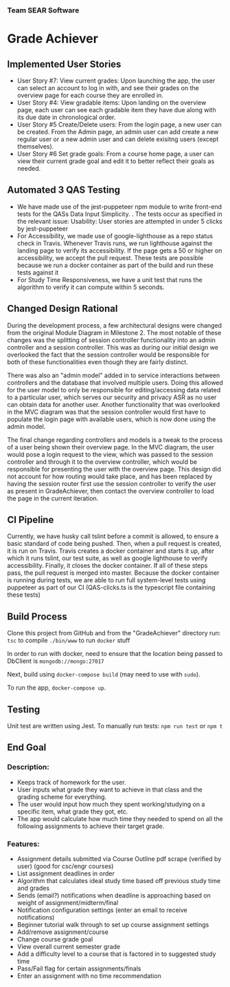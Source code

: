 ### Team SEAR Software
# Grade Achiever

## Implemented User Stories
- User Story #7: View current grades:
Upon launching the app, the user can select an account to log in with, and see their grades on the overview page for each course they are enrolled in.
- User Story #4: View gradable items:
Upon landing on the overview page, each user can see each gradable item they have due along with its due date in chronological order.
- User Story #5 Create/Delete users:
From the login page, a new user can be created. From the Admin page, an admin user can add create a new regular user or a new admin user and can delete exisitng users (except themselves).
- User Story #6 Set grade goals:
From a course home page, a user can view their current grade goal and edit it to better reflect their goals as needed.

## Automated 3 QAS Testing
 - We have made use of the jest-puppeteer npm module to write front-end tests for the QASs Data Input Simplicity. . The tests occur as specified in the relevant issue: 
 Usability: User stories are attempted in under 5 clicks by jest-puppeteer
 - For Accessibility, we made use of google-lighthouse as a repo status check in Travis. Whenever Travis runs, we run lighthouse against    the landing page to verify its accessibility. If the page gets a 50 or higher on accessibility, we accept the pull request. 
 These tests are possible because we run a docker container as part of the build and run these tests against it
 - For  Study Time Responsiveness, we have a unit test that runs the algorithm to verify it can compute within 5 seconds.
  
## Changed Design Rational
During the development process, a few architectural designs were changed from the original Module Diagram in Milestone 2. The most notable of these changes was the splitting of session controller functionality into an admin controller and a session controller. This was as during our initial design we overlooked the fact that the session controller would be responsible for both of these functionalities even though they are fairly distinct.

There was also an "admin model" added in to service interactions between controllers and the database that involved multiple users. Doing this allowed for the user model to only be responsible for editing/accessing data related to a particular user, which serves our security and privacy ASR as no user can obtain data for another user. Another functionality that was overlooked in the MVC diagram was that the session controller would first have to populate the login page with available users, which is now done using the admin model.

The final change regarding controllers and models is a tweak to the process of a user being shown their overview page. In the MVC diagram, the user would pose a login request to the view, which was passed to the session controller and through it to the overview controller, which would be responsible for presenting the user with the overview page. This design did not account for how routing would take place, and has been replaced by having the session router first use the session controller to verify the user as present in GradeAchiever, then contact the overview controller to load the page in the current iteration.

## CI Pipeline
Currently, we have husky call tslint before a commit is allowed, to ensure a basic standard of code being pushed. Then, when a pull request is created, it is run on Travis. Travis creates a docker container and starts it up, after which it runs tslint, our test suite, as well as google lighthouse to verify accessibility. Finally, it closes the docker container. If all of these steps pass, the pull request is merged into master. Because the docker container is running during tests, we are able to run full system-level tests using puppeteer as part of our CI (QAS-clicks.ts is the typescript file containing these tests)

## Build Process
Clone this project from GitHub and from the "GradeAchiever" directory run:
``tsc`` to compile
``./bin/www`` to run
``docker`` stuff 

In order to run with docker, need to ensure that the location being passed to DbClient is `mongodb://mongo:27017`

Next, build using `docker-compose build` (may need to use with `sudo`).

To run the app, `docker-compose up`.

## Testing
Unit test are written using Jest.
To manually run tests:
`npm run test` or `npm t`





## End Goal
### Description:
- Keeps track of homework for the user.
- User inputs what grade they want to achieve in that class and the grading scheme for everything. 
- The user would input how much they spent working/studying on a specific item, what grade they got, etc.
- The app would calculate how much time they needed to spend on all the following assignments to achieve their target grade.
### Features:
- Assignment details submitted via Course Outline pdf scrape (verified by user) (good for csc/engr courses)
- List assignment deadlines in order
- Algorithm that calculates ideal study time based off previous study time and grades
- Sends (email?) notifications when deadline is approaching based on weight of assignment/midterm/final
- Notification configuration settings (enter an email to receive notifications)
- Beginner tutorial walk through to set up course assignment settings
- Add/remove assignment/course
- Change course grade goal
- View overall current semester grade
- Add a difficulty level to a course that is factored in to suggested study time
- Pass/Fail flag for certain assignments/finals
- Enter an assignment with no time recommendation
